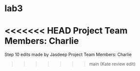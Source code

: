 # lab3
<<<<<<< HEAD
Project Team Members: Charlie
=======


Step 10 edits made by Jasdeep
Project Team Members: Charlie
>>>>>>> main
(Kate review edit)
